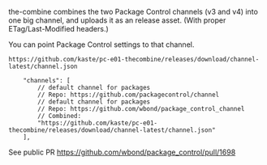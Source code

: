 the-combine combines the two Package Control channels (v3 and v4) into
one big channel, and uploads it as an release asset.  (With proper ETag/Last-Modified headers.)

You can point Package Control settings to that channel.

```
https://github.com/kaste/pc-e01-thecombine/releases/download/channel-latest/channel.json
```

```
    "channels": [
        // default channel for packages
        // Repo: https://github.com/packagecontrol/channel
        // default channel for packages
        // Repo: https://github.com/wbond/package_control_channel
        // Combined:
        "https://github.com/kaste/pc-e01-thecombine/releases/download/channel-latest/channel.json"
    ],
```

See public PR https://github.com/wbond/package_control/pull/1698
